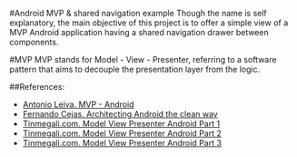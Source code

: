 #Android MVP & shared navigation example
Though the name is self explanatory, the main objective of this project is to offer a simple view of a
MVP Android application having a shared navigation drawer between components.

#MVP
MVP stands for Model - View - Presenter, referring to a software pattern that aims to decouple the presentation layer from the logic.

##References:
- [Antonio Leiva. MVP - Android](http://antonioleiva.com/mvp-android/)
- [Fernando Cejas. Architecting Android the clean way](http://fernandocejas.com/2014/09/03/architecting-android-the-clean-way/)
- [Tinmegali.com. Model View Presenter Android Part 1](http://www.tinmegali.com/en/model-view-presenter-android-part-1/)
- [Tinmegali.com. Model View Presenter Android Part 2](http://www.tinmegali.com/en/model-view-presenter-android-part-2/)
- [Tinmegali.com. Model View Presenter Android Part 3](http://www.tinmegali.com/en/model-view-presenter-android-part-3/)